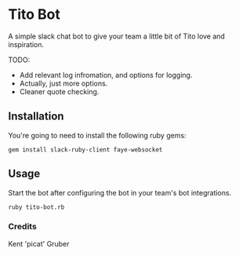 # Tito Bot

A simple slack chat bot to give your team a little bit of Tito love and inspiration.

TODO: 
* Add relevant log infromation, and options for logging.
* Actually, just more options. 
* Cleaner quote checking.

## Installation
You're going to need to install the following ruby gems:
                                                                     
`gem install slack-ruby-client faye-websocket`

## Usage
Start the bot after configuring the bot in your team's bot integrations.

`ruby tito-bot.rb`

### Credits
Kent 'picat' Gruber
